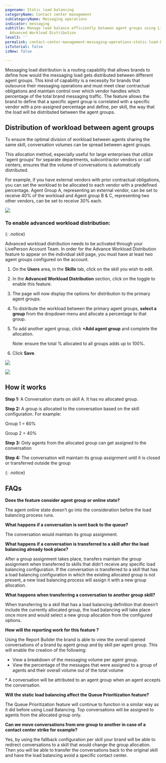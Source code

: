 ```yaml
---
pagename: Static load balancing
categoryName: Contact center management
subCategoryName: Messaging operations
indicator: messaging
subtitle: Manage load balance efficiently between agent groups using LivePerson's
  Advanced Workload Distribution
level3: ''
permalink: contact-center-management-messaging-operations-static-load-balancing.html
isTutorial: false
isNew: false

---
```

Messaging load distribution is a routing capability that allows brands to define how would the messaging load gets distributed between different agent groups. This kind of capability is a necessity for brands that outsource their messaging operations and must meet clear contractual obligations and maintain control over which vendor handles which percentage of the total brand messaging traffic. The feature allows the brand to define that a specific agent group is correlated with a specific vendor with a pre-assigned percentage and define, per skill, the way that the load will be distributed between the agent groups.

## Distribution of workload between agent groups

To ensure the optimal division of workload between agents sharing the same skill, conversation volumes can be spread between agent groups.

This allocation method, especially useful for large enterprises that utilize 'agent groups' for separate departments, subcontractor vendors or call centers, ensures that the volume of conversations is automatically distributed.

For example, if you have external vendors with prior contractual obligations, you can set the workload to be allocated to each vendor with a predefined percentage. Agent Group A, representing an external vendor, can be set to receive 40% of the workload and Agent group B & C, representing two other vendors, can be set to receive 30% each.

![](/img/load-balancing.png)

### To enable advanced workload distribution:

{: .notice}

Advanced workload distribution needs to be activated through your LivePerson Account Team. In order for the Advance Workload Distribution feature to appear on the individual skill page, you must have at least two agent groups configured on the account.

1. On the **Users** area, in the **Skills** tab, click on the skill you wish to edit.
2. In the **Advanced Workload Distribution** section, click on the toggle to enable this feature.
3. The page will now display the options for distribution to the primary agent groups.
4. To distribute the workload between the primary agent groups, **select a group** from the dropdown menu and allocate a percentage to that group.
5. To add another agent group, click **+Add agent group** and complete the allocation.

   Note: ensure the total % allocated to all groups adds up to 100%.
6. Click **Save**.

![](/img/loadbalancing2.png)

![](/img/loadbalancing3.png)

## How it works

**Step 1:** A Conversation starts on skill A. It has no allocated group.

**Step 2:** A group is allocated to the conversation based on the skill configuration. For example:

Group 1 = 60%

Group 2 = 40%

**Step 3:** Only agents from the allocated group can get assigned to the conversation

**Step 4:** The conversation will maintain its group assignment until it is closed or transferred outside the group

{: .notice}

## FAQs

**Does the feature consider agent group or online state?**

The agent online state doesn’t go into the consideration before the load balancing process runs.

**What happens if a conversation is sent back to the queue?**

The conversation would maintain its group assignment. 

**What happens if a conversation is transferred to a skill after the load balancing already took place?** 

After a group assignment takes place, transfers maintain the group assignment when transferred to skills that didn’t receive any specific load balancing configuration. If the conversation is transferred to a skill that has a load balancing configuration in which the existing allocated group is not present, a new load balancing process will assign it with a new group allocation.

**What happens when transferring a conversation to another group skill?**

When transferring to a skill that has a load balancing definition that doesn’t include the currently allocated group, the load balancing will take place once more and would select a new group allocation from the configured options.

**How will the reporting work for this feature ?**

Using the Report Builder the brand is able to view the overall opened conversations of a brand by agent group and by skill per agent group. This will enable the creation of the following:

* View a breakdown of the messaging volume per agent group.
* View the percentage of the messages that were assigned to a group of agents and their overall volume out of the total volume 

\* A conversation will be attributed to an agent group when an agent accepts the conversation.

**Will the static load balancing affect the Queue Prioritization feature?**

The Queue Prioritization feature will continue to function in a similar way as it did before using Load Balancing. Top conversations will be assigned to agents from the allocated group only.

**Can we move conversations from one group to another in case of a contact center strike for example?**

Yes, by using the fallback configuration per skill your brand will be able to redirect conversations to a skill that would change the group allocation. Then you will be able to transfer the conversations back to the original skill and have the load balancing avoid a specific contact center.